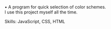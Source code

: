 • A program for quick selection of color schemes.
<br>
I use this project myself all the time.
<p>
Skills: JavaScript, CSS, HTML
</p>

